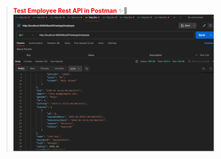 > **<span style="color:red">Test Employee Rest API in Postman</span>** ✨🚀
![test employee api in postman](https://github.com/tatashii/Rest-Soap-Api/blob/master/src/main/resources/Images-Rest-Results/employee.png)


